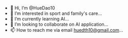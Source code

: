 - 👋 Hi, I’m @HueDao10
- 👀 I’m interested in sport and family's care...
- 🌱 I’m currently learning AI...
- 💞️ I’m looking to collaborate on AI application...
- 📫 How to reach me via email huedth10@gmail.com...

<!---
HueDao10/HueDao10 is a ✨ special ✨ repository because its `README.md` (this file) appears on your GitHub profile.
You can click the Preview link to take a look at your changes.
--->
